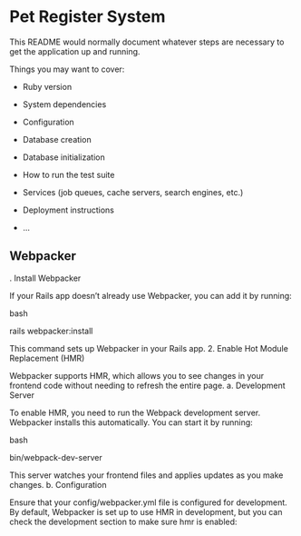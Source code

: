 # Pet Register System

This README would normally document whatever steps are necessary to get the
application up and running.

Things you may want to cover:

* Ruby version

* System dependencies

* Configuration

* Database creation

* Database initialization

* How to run the test suite

* Services (job queues, cache servers, search engines, etc.)

* Deployment instructions

* ...

## Webpacker

. Install Webpacker

If your Rails app doesn’t already use Webpacker, you can add it by running:

bash

rails webpacker:install

This command sets up Webpacker in your Rails app.
2. Enable Hot Module Replacement (HMR)

Webpacker supports HMR, which allows you to see changes in your frontend code without needing to refresh the entire page.
a. Development Server

To enable HMR, you need to run the Webpack development server. Webpacker installs this automatically. You can start it by running:

bash

bin/webpack-dev-server

This server watches your frontend files and applies updates as you make changes.
b. Configuration

Ensure that your config/webpacker.yml file is configured for development. By default, Webpacker is set up to use HMR in development, but you can check the development section to make sure hmr is enabled:
